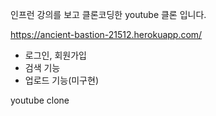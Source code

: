 인프런 강의를 보고 클론코딩한 youtube 클론 입니다.

https://ancient-bastion-21512.herokuapp.com/

- 로그인, 회원가입
- 검색 기능
- 업로드 기능(미구현)

youtube clone
